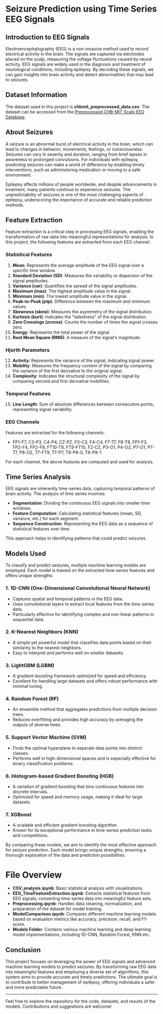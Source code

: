 # Seizure Prediction using Time Series EEG Signals

## Introduction to EEG Signals
Electroencephalography (EEG) is a non-invasive method used to record electrical activity in the brain. The signals are captured via electrodes placed on the scalp, measuring the voltage fluctuations caused by neural activity. EEG signals are widely used in the diagnosis and treatment of neurological conditions, including epilepsy. By decoding these signals, we can gain insights into brain activity and detect abnormalities that may lead to seizures.

## Dataset Information
The dataset used in this project is **chbmit_preprocessed_data.csv**.
The dataset can be accessed from the [Preprocessed CHB-MIT Scalp EEG Database](https://ieee-dataport.org/open-access/preprocessed-chb-mit-scalp-eeg-database).

## About Seizures
A seizure is an abnormal burst of electrical activity in the brain, which can lead to changes in behavior, movements, feelings, or consciousness. Seizures can vary in severity and duration, ranging from brief lapses in awareness to prolonged convulsions. For individuals with epilepsy, predicting seizures can make a world of difference by enabling timely interventions, such as administering medication or moving to a safe environment.

Epilepsy affects millions of people worldwide, and despite advancements in treatment, many patients continue to experience seizures. The unpredictability of seizures is one of the most challenging aspects of epilepsy, underscoring the importance of accurate and reliable prediction methods.

## Feature Extraction
Feature extraction is a critical step in processing EEG signals, enabling the transformation of raw data into meaningful representations for analysis. In this project, the following features are extracted from each EEG channel:


### Statistical Features
1. **Mean**: Represents the average amplitude of the EEG signal over a specific time window.
2. **Standard Deviation (SD)**: Measures the variability or dispersion of the signal amplitudes.
3. **Variance (var)**: Quantifies the spread of the signal amplitudes.
4. **Maximum (max)**: The highest amplitude value in the signal.
5. **Minimum (min)**: The lowest amplitude value in the signal.
6. **Peak-to-Peak (ptp)**: Difference between the maximum and minimum values.
7. **Skewness (skew)**: Measures the asymmetry of the signal distribution.
8. **Kurtosis (kurt)**: Indicates the "tailedness" of the signal distribution.
9. **Zero Crossings (zcross)**: Counts the number of times the signal crosses zero.
10. **Energy**: Represents the total power of the signal.
11. **Root Mean Square (RMS)**: A measure of the signal's magnitude.

### Hjorth Parameters
12. **Activity**: Represents the variance of the signal, indicating signal power.
13. **Mobility**: Measures the frequency content of the signal by comparing the variance of the first derivative to the original signal.
14. **Complexity**: Indicates the structural complexity of the signal by comparing second and first derivative mobilities.

### Temporal Features
15. **Line Length**: Sum of absolute differences between consecutive points, representing signal variability.


### EEG Channels
Features are extracted for the following channels:
- FP1-F7, C3-P3, C4-P4, CZ-PZ, F3-C3, F4-C4, F7-T7, F8-T8, FP1-F3, FP2-F4, FP2-F8, FT10-T8, FT9-FT10, FZ-CZ, P3-O1, P4-O2, P7-O1, P7-T7, P8-O2, T7-FT9, T7-P7, T8-P8-0, T8-P8-1

For each channel, the above features are computed and used for analysis.

## Time Series Analysis
EEG signals are inherently time-series data, capturing temporal patterns of brain activity. The analysis of time series involves:

- **Segmentation**: Dividing the continuous EEG signals into smaller time windows.
- **Feature Computation**: Calculating statistical features (mean, SD, variance, etc.) for each segment.
- **Sequence Construction**: Representing the EEG data as a sequence of statistical features over time.

This approach helps in identifying patterns that could predict seizures.

## Models Used
To classify and predict seizures, multiple machine learning models are employed. Each model is trained on the extracted time-series features and offers unique strengths:

### 1. 1D-CNN (One-Dimensional Convolutional Neural Network)
- Captures spatial and temporal patterns in the EEG data.
- Uses convolutional layers to extract local features from the time-series data.
- Particularly effective for identifying complex and non-linear patterns in sequential data.

### 2. K-Nearest Neighbors (KNN)
- A simple yet powerful model that classifies data points based on their similarity to the nearest neighbors.
- Easy to interpret and performs well on smaller datasets.

### 3. LightGBM (LGBM)
- A gradient-boosting framework optimized for speed and efficiency.
- Excellent for handling large datasets and offers robust performance with minimal tuning.

### 4. Random Forest (RF)
- An ensemble method that aggregates predictions from multiple decision trees.
- Reduces overfitting and provides high accuracy by averaging the outputs of diverse trees.

### 5. Support Vector Machine (SVM)
- Finds the optimal hyperplane to separate data points into distinct classes.
- Performs well in high-dimensional spaces and is especially effective for binary classification problems.

### 6. Histogram-based Gradient Boosting (HGB)
- A variation of gradient boosting that bins continuous features into discrete intervals.
- Optimized for speed and memory usage, making it ideal for large datasets.

### 7. XGBoost
- A scalable and efficient gradient-boosting algorithm.
- Known for its exceptional performance in time-series prediction tasks and competitions.

By comparing these models, we aim to identify the most effective approach for seizure prediction. Each model brings unique strengths, ensuring a thorough exploration of the data and prediction possibilities.

# File Overview
- **CSV_analysis.ipynb**: Basic statistical analysis with visualizations.
- **EEG_TimeFeatureExtraction.ipynb**: Extracts statistical features from EEG signals, converting time-series data into meaningful feature sets.
- **Preprocessing.ipynb**: Handles data cleaning, normalization, and preparation of the dataset for model training.
- **ModelComparison.ipynb**: Compares different machine learning models based on evaluation metrics like accuracy, precision, recall, and F1-score.
- **Models Folder**: Contains various machine learning and deep learning model implementations, including 1D-CNN, Random Forest, KNN etc.


## Conclusion
This project focuses on leveraging the power of EEG signals and advanced machine learning models to predict seizures. By transforming raw EEG data into meaningful features and employing a diverse set of algorithms, this system aims to provide accurate and timely predictions. The ultimate goal is to contribute to better management of epilepsy, offering individuals a safer and more predictable future.

---

Feel free to explore the repository for the code, datasets, and results of the models. Contributions and suggestions are welcome!